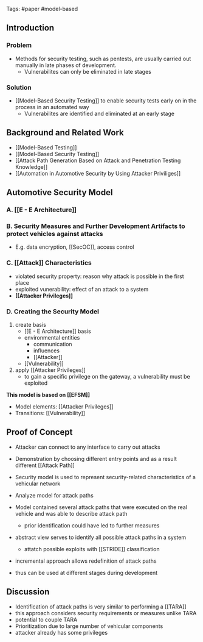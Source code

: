 Tags: #paper #model-based 

## Introduction

### Problem
- Methods for security testing, such as pentests, are usually carried out manually in late phases of development.
	- Vulnerabilites can only be eliminated in late stages
	
### Solution
- [[Model-Based Security Testing]] to enable security tests early on in the process in an automated way
	- Vulnerabilites are identified and eliminated at an early stage


## Background and Related Work

- [[Model-Based Testing]]
- [[Model-Based Security Testing]]
- [[Attack Path Generation Based on Attack and Penetration Testing Knowledge]]
- [[Automation in Automotive Security by Using Attacker Priviliges]]


## Automotive Security Model

### **A. [[E - E Architecture]]**

### **B. Security Measures and Further Development Artifacts to protect vehicles against attacks**
- E.g. data encryption, [[SecOC]], access control

### **C. [[Attack]] Characteristics**
- violated security property: reason why attack is possible in the first place
- exploited vunerability: effect of an attack to a system
- **[[Attacker Privileges]]**

### **D. Creating the Security Model**
1. create basis
	- [[E - E Architecture]] basis
	- environmental entities
		- communication
		- influences
		- [[Attacker]]
	- [[Vulnerability]]
2. apply [[Attacker Privileges]]
	- to gain a specific privilege on the gateway, a vulnerability must be exploited

**This model is based on [[EFSM]]**
- Model elements: [[Attacker Privileges]]
- Transitions: [[Vulnerability]]



## Proof of Concept

- Attacker can connect to any interface to carry out attacks
- Demonstration by choosing different entry points and as a result different [[Attack Path]]
- Security model is used to represent security-related characteristics of a vehicular network
- Analyze model for attack paths
- Model contained several attack paths that were executed on the real vehicle and was able to describe attack path
	- prior identification could have led to further measures
- abstract view serves to identify all possible attack paths in a system
	- attatch possible exploits with [[STRIDE]] classification

- incremental approach allows redefinition of attack paths
- thus can be used at different stages during development


## Discussion

- Identification of attack paths is very similar to performing a [[TARA]]
- this approach considers security requirements or measures unlike TARA
- potential to couple TARA
- Prioritization due to large number of vehicular components
- attacker already has some privileges